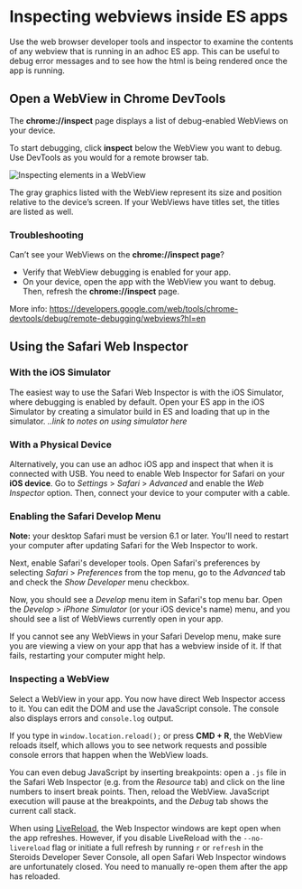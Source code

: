 # Inspecting webviews inside ES apps

Use the web browser developer tools and inspector to examine
the contents of any webview that is running in an adhoc ES app. This can be useful to
debug error messages and to see how the html is being rendered once the app is
running.

## Open a WebView in Chrome DevTools

The **chrome://inspect** page displays a list of debug-enabled WebViews on your device.

To start debugging, click **inspect** below the WebView you want to debug. Use DevTools as you would for a remote browser tab.

![Inspecting elements in a WebView](https://developers.google.com/web/tools/chrome-devtools/debug/remote-debugging/imgs/webview-debugging.png)

The gray graphics listed with the WebView represent its size and position relative to the device’s screen. If your WebViews have titles set, the titles are listed as well.

### Troubleshooting

Can’t see your WebViews on the **chrome://inspect page**?

*   Verify that WebView debugging is enabled for your app.
*   On your device, open the app with the WebView you want to debug. Then, refresh the **chrome://inspect** page.

More info: https://developers.google.com/web/tools/chrome-devtools/debug/remote-debugging/webviews?hl=en


## Using the Safari Web Inspector

### With the iOS Simulator

The easiest way to use the Safari Web Inspector is with the iOS Simulator, where debugging is enabled by default. Open your ES app in the iOS Simulator by creating a simulator build in ES and loading that up in the simulator. *..link to notes on using simulator here*

### With a Physical Device

Alternatively, you can use an adhoc iOS app and inspect that when it is connected with USB. You need to enable Web Inspector for Safari on your **iOS device**. Go to _Settings_ > _Safari_ > _Advanced_ and enable the _Web Inspector_ option. Then, connect your device to your computer with a cable.

### Enabling the Safari Develop Menu

**Note:** your desktop Safari must be version 6.1 or later. You'll need to restart your computer after updating Safari for the Web Inspector to work.

Next, enable Safari's developer tools. Open Safari's preferences by selecting _Safari_ > _Preferences_ from the top menu, go to the _Advanced_ tab and check the _Show Developer_ menu checkbox.

Now, you should see a _Develop_ menu item in Safari's top menu bar. Open the _Develop_ > _iPhone Simulator_ (or your iOS device's name) menu, and you should see a list of WebViews currently open in your app.

If you cannot see any WebViews in your Safari Develop menu, make sure you are viewing a view on your app that has a webview inside of it. If that fails, restarting your computer might help.

### Inspecting a WebView

Select a WebView in your app. You now have direct Web Inspector access to it. You can edit the DOM and use the JavaScript console. The console also displays errors and `console.log` output.

If you type in `window.location.reload();` or press **CMD + R**, the WebView reloads itself, which allows you to see network requests and possible console errors that happen when the WebView loads.

You can even debug JavaScript by inserting breakpoints: open a `.js` file in the Safari Web Inspector (e.g. from the _Resource_ tab) and click on the line numbers to insert break points. Then, reload the WebView. JavaScript execution will pause at the breakpoints, and the _Debug_ tab shows the current call stack.

When using [LiveReload](/tooling/cli/steroids-cli/#reloading-with-livereload), the Web Inspector windows are kept open when the app refreshes. However, if you disable LiveReload with the `--no-livereload` flag or initiate a full refresh by running `r` or `refresh` in the Steroids Developer Sever Console, all open Safari Web Inspector windows are unfortunately closed. You need to manually re-open them after the app has reloaded.
